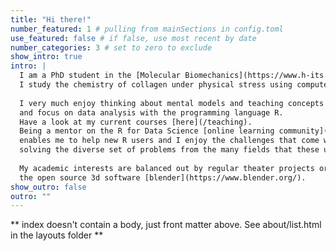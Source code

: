 ```yaml
---
title: "Hi there!" 
number_featured: 1 # pulling from mainSections in config.toml
use_featured: false # if false, use most recent by date
number_categories: 3 # set to zero to exclude
show_intro: true
intro: |
  I am a PhD student in the [Molecular Biomechanics](https://www.h-its.org/research/mbm/) group of [Prof. Dr. Frauke Gräter](https://www.h-its.org/people/prof-dr-frauke-grater/) at the [Heidelberg Institute for Theoretical Studies](https://www.h-its.org/) (HITS).
  I study the chemistry of collagen under physical stress using computer simulations.
  
  I very much enjoy thinking about mental models and teaching concepts
  and focus on data analysis with the programming language R.
  Have a look at my current courses [here](/teaching).
  Being a mentor on the R for Data Science [online learning community](https://www.rfordatasci.com/)
  enables me to help new R users and I enjoy the challenges that come with
  solving the diverse set of problems from the many fields that these users come from.
  
  My academic interests are balanced out by regular theater projects or creative work with
  the open source 3d software [blender](https://www.blender.org/).
show_outro: false
outro: ""
---
```


** index doesn't contain a body, just front matter above.
See about/list.html in the layouts folder **
